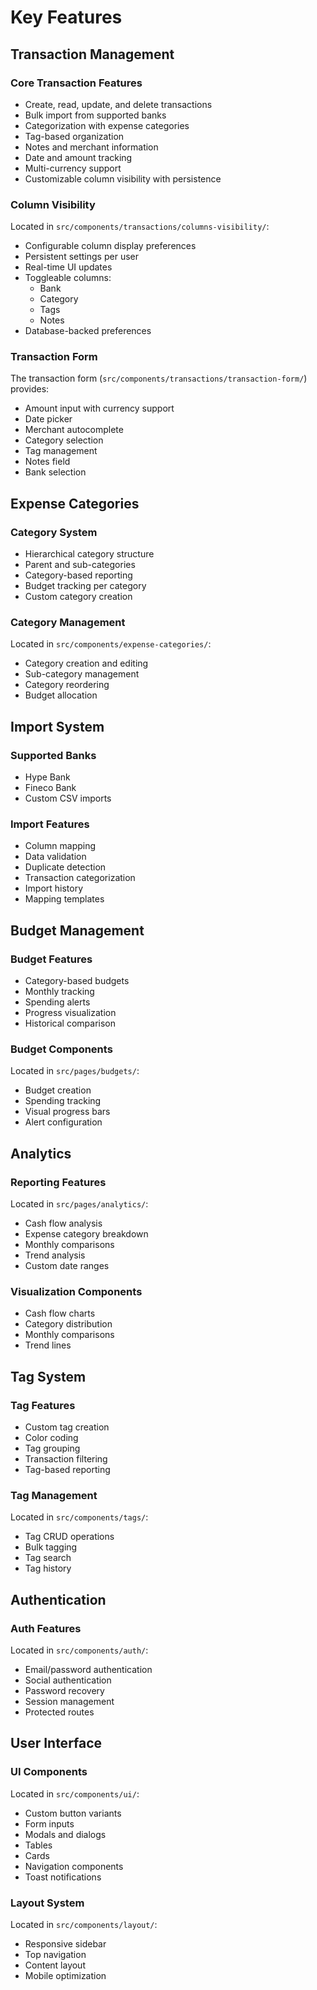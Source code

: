 # Key Features

## Transaction Management

### Core Transaction Features
- Create, read, update, and delete transactions
- Bulk import from supported banks
- Categorization with expense categories
- Tag-based organization
- Notes and merchant information
- Date and amount tracking
- Multi-currency support
- Customizable column visibility with persistence

### Column Visibility
Located in `src/components/transactions/columns-visibility/`:
- Configurable column display preferences
- Persistent settings per user
- Real-time UI updates
- Toggleable columns:
  - Bank
  - Category
  - Tags
  - Notes
- Database-backed preferences

### Transaction Form
The transaction form (`src/components/transactions/transaction-form/`) provides:
- Amount input with currency support
- Date picker
- Merchant autocomplete
- Category selection
- Tag management
- Notes field
- Bank selection

## Expense Categories

### Category System
- Hierarchical category structure
- Parent and sub-categories
- Category-based reporting
- Budget tracking per category
- Custom category creation

### Category Management
Located in `src/components/expense-categories/`:
- Category creation and editing
- Sub-category management
- Category reordering
- Budget allocation

## Import System

### Supported Banks
- Hype Bank
- Fineco Bank
- Custom CSV imports

### Import Features
- Column mapping
- Data validation
- Duplicate detection
- Transaction categorization
- Import history
- Mapping templates

## Budget Management

### Budget Features
- Category-based budgets
- Monthly tracking
- Spending alerts
- Progress visualization
- Historical comparison

### Budget Components
Located in `src/pages/budgets/`:
- Budget creation
- Spending tracking
- Visual progress bars
- Alert configuration

## Analytics

### Reporting Features
Located in `src/pages/analytics/`:
- Cash flow analysis
- Expense category breakdown
- Monthly comparisons
- Trend analysis
- Custom date ranges

### Visualization Components
- Cash flow charts
- Category distribution
- Monthly comparisons
- Trend lines

## Tag System

### Tag Features
- Custom tag creation
- Color coding
- Tag grouping
- Transaction filtering
- Tag-based reporting

### Tag Management
Located in `src/components/tags/`:
- Tag CRUD operations
- Bulk tagging
- Tag search
- Tag history

## Authentication

### Auth Features
Located in `src/components/auth/`:
- Email/password authentication
- Social authentication
- Password recovery
- Session management
- Protected routes

## User Interface

### UI Components
Located in `src/components/ui/`:
- Custom button variants
- Form inputs
- Modals and dialogs
- Tables
- Cards
- Navigation components
- Toast notifications

### Layout System
Located in `src/components/layout/`:
- Responsive sidebar
- Top navigation
- Content layout
- Mobile optimization
